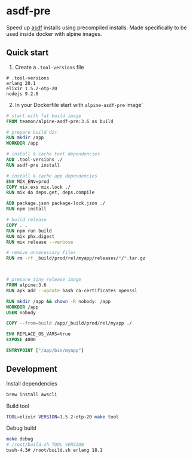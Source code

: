 # asdf-pre

Speed up [asdf](https://github.com/asdf-vm) installs using precompiled installs.
Made specifically to be used inside docker with alpine images.

## Quick start

1. Create a `.tool-versions` file

```
# .tool-versions
erlang 20.1
elixir 1.5.2-otp-20
nodejs 9.2.0
```

2. In your Dockerfile start with `alpine-asdf-pre` image`

```Dockerfile
# start with fat build image
FROM teamon/alpine-asdf-pre:3.6 as build

# prepare build dir
RUN mkdir /app
WORKDIR /app

# install & cache tool dependencies
ADD .tool-versions ./
RUN asdf-pre install

# install & cache app dependencies
ENV MIX_ENV=prod
COPY mix.exs mix.lock ./
RUN mix do deps.get, deps.compile

ADD package.json package-lock.json ./
RUN npm install

# build release
COPY . .
RUN npm run build
RUN mix phx.digest
RUN mix release --verbose

# remove unnecessary files
RUN rm -rf _build/prod/rel/myapp/releases/*/*.tar.gz



# prepare tiny release image
FROM alpine:3.6
RUN apk add --update bash ca-certificates openssl

RUN mkdir /app && chown -R nobody: /app
WORKDIR /app
USER nobody

COPY --from=build /app/_build/prod/rel/myapp ./

ENV REPLACE_OS_VARS=true
EXPOSE 4000

ENTRYPOINT ["/app/bin/myapp"]
```

## Development

Install dependencies

```bash
brew install awscli
```

Build tool

```bash
TOOL=elixir VERSION=1.5.2-otp-20 make tool
```

Debug build

```bash
make debug
# /root/build.sh TOOL VERSION
bash-4.3# /root/build.sh erlang 18.1
```
